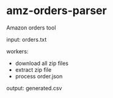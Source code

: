 # amz-orders-parser
Amazon orders tool

input: orders.txt

workers:
  - download all zip files
  - extract zip file
  - process order.json
 
output: generated.csv
